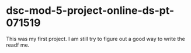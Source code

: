 # dsc-mod-5-project-online-ds-pt-071519
This was my first project. I am still try to figure out a good way to write the readf me.
